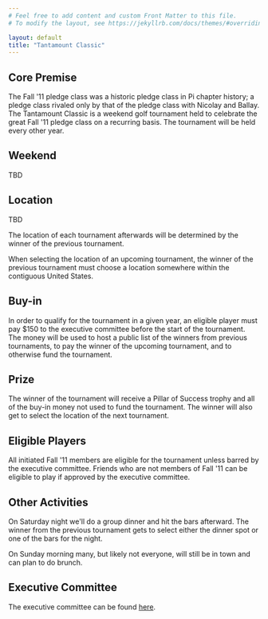 ```yaml
---
# Feel free to add content and custom Front Matter to this file.
# To modify the layout, see https://jekyllrb.com/docs/themes/#overriding-theme-defaults

layout: default
title: "Tantamount Classic"
---
```


## Core Premise

The Fall '11 pledge class was a historic pledge class in Pi chapter
history; a pledge class rivaled only by that of the pledge class with
Nicolay and Ballay.
The Tantamount Classic is a weekend golf tournament held to celebrate
the great Fall '11 pledge class on a recurring basis.
The tournament will be held every other year.

## Weekend

TBD

## Location

TBD

The location of each tournament afterwards will be determined by
the winner of the previous tournament.

When selecting the location of an upcoming tournament, the winner
of the previous tournament
must choose a location somewhere within the contiguous United States.

## Buy-in

In order to qualify for the tournament in a given year, an eligible
player must pay $150 to the executive committee
before the start of the tournament.
The money will be used to host a public list of the winners from
previous tournaments, to pay the winner of the upcoming
tournament, and to otherwise fund the tournament.

## Prize

The winner of the tournament will receive a Pillar of Success trophy
and all of the buy-in money not used to fund the tournament.
The winner will also get to select the location of the next tournament.

## Eligible Players

All initiated Fall '11 members are eligible for the tournament unless
barred by the executive committee. Friends who are not members of
Fall '11 can be eligible to play if approved by the executive committee.

## Other Activities

On Saturday night we'll do a group dinner and hit the bars afterward.
The winner from the previous tournament gets to select either the
dinner spot or one of the bars for the night.

On Sunday morning many, but likely not everyone, will still be in town
and can plan to do brunch.

## Executive Committee

The executive committee can be found [here](/pages/committee).

